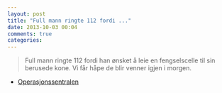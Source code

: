 ```yaml
---
layout: post
title: "Full mann ringte 112 fordi ..."
date: 2013-10-03 00:04
comments: true
categories: 
---
```


> Full mann ringte 112 fordi han ønsket å leie en fengselscelle til sin berusede kone. Vi får håpe de blir venner igjen i morgen.
- [Operasjonssentralen](https://twitter.com/oslopolitiops/status/385842763322753025)
